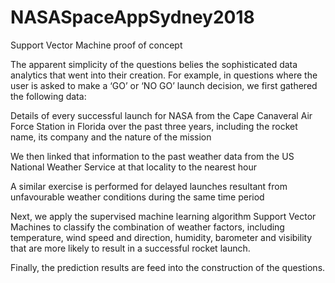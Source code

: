 # NASASpaceAppSydney2018
Support Vector Machine proof of concept

The apparent simplicity of the questions belies the sophisticated data analytics that went into their creation. For example, in questions where the user is asked to make a ‘GO’ or ‘NO GO’ launch decision, we first gathered the following data:

Details of every successful launch for NASA from the Cape Canaveral Air Force Station in Florida over the past three years, including the rocket name, its company and the nature of the mission

We then linked that information to the past weather data from the US National Weather Service at that locality to the nearest hour 

A similar exercise is performed for delayed launches resultant from unfavourable weather conditions during the same time period

Next, we apply the supervised machine learning algorithm Support Vector Machines to classify the combination of weather factors, including temperature, wind speed and direction, humidity, barometer and visibility that are more likely to result in a successful rocket launch. 

Finally, the prediction results are feed into the construction of the questions.
